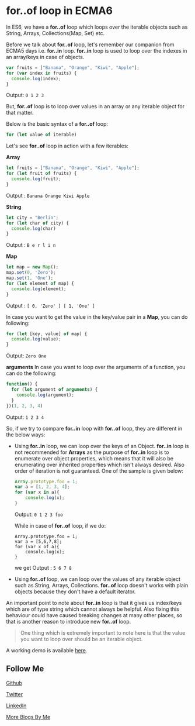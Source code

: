 # for..of loop in ECMA6

In ES6, we have a **for..of** loop which loops over the iterable objects such as String, Arrays, Collections(Map, Set) etc.

Before we talk about **for..of** loop, let's remember our companion from ECMA5 days i.e. **for..in** loop. **for..in** loop is used to loop over the indexes
in an array/keys in case of objects.

```Javascript
var fruits = ["Banana", "Orange", "Kiwi", "Apple"];
for (var index in fruits) {
  console.log(index);
}
```

Output: ```0
           1
           2
           3```

But, **for..of** loop is to loop over values in an array or any iterable
object for that matter.

Below is the basic syntax of a **for..of** loop:

```Javascript
for (let value of iterable)
```

Let's see **for..of** loop in action with a few iterables:

**Array**

```Javascript
let fruits = ["Banana", "Orange", "Kiwi", "Apple"];
for (let fruit of fruits) {
  console.log(fruit);
}
```

Output : ```Banana
                                         Orange
                                         Kiwi
                                         Apple```
                                         
**String**

```Javascript
let city = "Berlin";
for (let char of city) {
  console.log(char)
}
```
Output : ```B
            e
            r
            l
            i
            n```

**Map**

```Javascript
let map = new Map();
map.set(0, 'Zero');
map.set(1, 'One');
for (let element of map) {
  console.log(element);
}
```
Output : ```[ 0, 'Zero' ]
            [ 1, 'One' ]```

In case you want to get the value in the key/value pair in a **Map**, you can do following:

```Javascript
for (let [key, value] of map) {
  console.log(value);
}
```

Output: ```Zero
           One```

**arguments**
In case you want to loop over the arguments of a function, you can do the following:

```Javascript
function() {
  for (let argument of arguments) {
    console.log(argument);
  }
})(1, 2, 3, 4)
```

Output: ```1
           2
           3
           4```
           
So, if we try to compare **for..in** loop with **for..of** loop, they are different in the below ways:

* Using **for..in** loop, we can loop over the keys of an Object. **for..in** loop is not recommended for **Arrays** as the purpose of
**for..in** loop is to enumerate over object properties, which means that it will also be enumerating over inherited properties which isn't always desired. Also order of iteration is not guaranteed. One of the sample is given below:

    ```Javascript
    Array.prototype.foo = 1;
    var a = [1, 2, 3, 4];
    for (var x in a){
        console.log(x);
    }
    ```
    Output: ```0
            1
            2
            3
            foo```

    While in case of **for..of** loop, if we do:
    ```Javacript
    Array.prototype.foo = 1;
    var a = [5,6,7,8];
    for (var x of a){
        console.log(x);
    }
    ```
    we get Output : ```5
                       6
                       7
                       8```
* Using **for..of** loop, we can loop over the values of any iterable object such as String, Arrays, Collections. **for..of** loop doesn't works with plain objects because they don't have a default iterator. 

An important point to note about **for..in** loop is that it gives us index/keys which are of type string which cannot always be helpful. Also fixing this
behaviour could have caused breaking changes at many other places, so that is another reason to introduce new **for..of** loop.
           
> One thing which is extremely important to note here is that the value you want to loop over should be an 
iterable object.

A working demo is available [here](https://repl.it/@namitamalik/SeagreenLoathsomeAustralianshelduck).

Follow Me
---
[Github](https://github.com/NamitaMalik)

[Twitter](https://twitter.com/namita13_04)

[LinkedIn](https://in.linkedin.com/in/namita-malik-a7885b23)

[More Blogs By Me](https://namitamalik.github.io/)